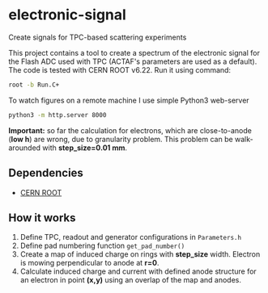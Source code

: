 # electronic-signal

Create signals for TPC-based scattering experiments 

This project contains a tool to create a spectrum of the electronic signal for the 
Flash ADC used with TPC (ACTAF's parameters are used as a default). 
The code is tested with CERN ROOT v6.22. Run it using command:
```bash
root -b Run.C+
```

To watch figures on a remote machine I use simple Python3 web-server
```bash
python3 -m http.server 8000
```

**Important:** so far the calculation for electrons, which are close-to-anode
(**low h**) are wrong, due to granularity problem. This problem can be 
walk-arounded with **step_size=0.01 mm**.



## Dependencies

  * [CERN ROOT](https://root.cern.ch/)

## How it works
 1. Define TPC, readout and generator configurations in `Parameters.h`
 2. Define pad numbering function `get_pad_number()`
 3. Create a map of induced charge on rings with **step_size** width.
  Electron is mowing perpendicular to anode at **r=0**.
 4. Calculate induced charge and current with defined anode
  structure for an electron in point **(x,y)** using an overlap
  of the map and anodes.
